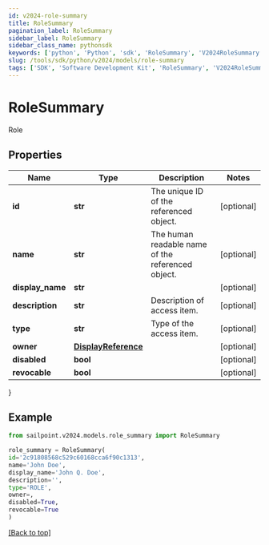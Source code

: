 ```yaml
---
id: v2024-role-summary
title: RoleSummary
pagination_label: RoleSummary
sidebar_label: RoleSummary
sidebar_class_name: pythonsdk
keywords: ['python', 'Python', 'sdk', 'RoleSummary', 'V2024RoleSummary']
slug: /tools/sdk/python/v2024/models/role-summary
tags: ['SDK', 'Software Development Kit', 'RoleSummary', 'V2024RoleSummary']
---
```


# RoleSummary

Role

## Properties

| Name | Type | Description | Notes |
| --- | --- | --- | --- |
| **id** | **str** | The unique ID of the referenced object. | [optional] |
| **name** | **str** | The human readable name of the referenced object. | [optional] |
| **display_name** | **str** |  | [optional] |
| **description** | **str** | Description of access item. | [optional] |
| **type** | **str** | Type of the access item. | [optional] |
| **owner** | [**DisplayReference**](display-reference) |  | [optional] |
| **disabled** | **bool** |  | [optional] |
| **revocable** | **bool** |  | [optional] |

}

## Example

```python
from sailpoint.v2024.models.role_summary import RoleSummary

role_summary = RoleSummary(
id='2c91808568c529c60168cca6f90c1313',
name='John Doe',
display_name='John Q. Doe',
description='',
type='ROLE',
owner=,
disabled=True,
revocable=True
)

```

[[Back to top]](#)
